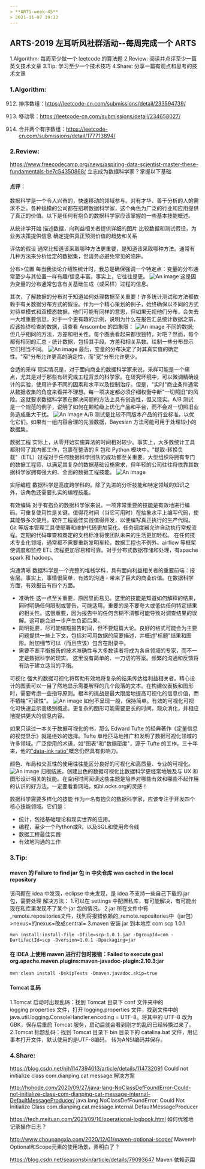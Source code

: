 ```yaml
---
> **ARTS-week-45**
> 2021-11-07 19:12
---
```



## ARTS-2019 左耳听风社群活动--每周完成一个 ARTS
1.Algorithm: 每周至少做一个 leetcode 的算法题
2.Review: 阅读并点评至少一篇英文技术文章
3.Tip: 学习至少一个技术技巧
4.Share: 分享一篇有观点和思考的技术文章

### 1.Algorithm:

912. 排序数组：https://leetcode-cn.com/submissions/detail/233594739/

283. 移动零：https://leetcode-cn.com/submissions/detail/234658027/

88. 合并两个有序数组：https://leetcode-cn.com/submissions/detail/177713894/

### 2.Review:

https://www.freecodecamp.org/news/aspiring-data-scientist-master-these-fundamentals-be7c54350868/
立志成为数据科学家？掌握以下基础

#### 点评：

数据科学是一个令人兴奋的，快速移动的领域参与。对有才华、善于分析的人的需求不乏。各种规模的公司都在招聘数据科学家，这个角色为广泛的行业和应用提供了真正的价值。以下是任何有抱负的数据科学家应该掌握的一些基本技能概述。

从统计学开始
描述数据，向利益相关者提供详细的图片
比较数据和测试假设，为业务决策提供信息
确定提供真正预测价值的趋势和关系

评估的假设
通常比知道该采取哪种方法更重要，是知道该采取哪种方法。通常有几种方法来分析给定的数据集，但请务必避免常见的陷阱。

分布>位置
每当我谈论介绍性统计时，我总是确保强调一个特定点：变量的分布通常至少与其位置一样有趣/信息丰富。事实上，它往往是更。
![An image](./images/ARTS-week-45-1.png)
这是因为变量的分布通常包含有关基础生成（或采样）过程的信息。

其次，了解数据的分布对于知道如何处理数据至关重要！许多统计测试和方法都依赖于有关数据分布方式的假设。作为一个精心策划的例子，始终确保以不同的方式对待单模式和双模态数据。他们可能有同样的意思，但如果无视他们分布，会失去一大堆重要信息。对于一个更有趣的示例，说明为什么在报告汇总统计数据之前，应该始终检查的数据，请查看 Anscombe 的四象限：
![An image](./images/ARTS-week-45-2.png)
不同的数据;但几乎相同的方法，方差和相关性。每个图表看起来都很独特，对吧？然而，每个都有相同的汇总 - 统计数据，包括其手段，方差和相关系数。绘制一些分布显示它们相当不同。
![An image](./images/ARTS-week-45-3.png)
最后，变量的分布决定了对其真实值的确定性。"窄"分布允许更高的确定性，而"宽"分布允许更少。

合适的采样
现实情况是，对于面向商业的数据科学家来说，采样可能是一个痛点，尤其是对于那些有研究或工程背景的科学家。在研究环境中，可以微调精确设计的实验，使用许多不同的因素和水平以及控制治疗。但是，"实时"商业条件通常从数据收集的角度来看并不理想。每一项决定都必须仔细权衡中断"一切照旧"的风险。这就要求数据科学家在解决问题的方法上具有创造性，但又现实。A/B 测试是一个规范的例子，说明了如何在颗粒级上优化产品和平台，而不会对一切照旧业务造成重大干扰。
![An image](./images/ARTS-week-45-4.png)
A/B 测试是比较不同版本产品的行业标准，以优化它们。如果有一组内容合理的先验数据，Bayesian 方法可能可用于处理较小的数据集。

数据工程
实际上，从零开始实施算法的时间相对较少。事实上，大多数统计工具都附带了其内部工作，包裹在整洁的 R 包和 Python 模块中。"提取-转换负载"（ETL）过程对于任何数据科学团队的成功都至关重要。大型组织将拥有专门的数据工程师，以满足其复杂的数据基础设施需求，但年轻的公司往往将依靠其数据科学家拥有强大的、全面的数据工程技能。
![An image](./images/ARTS-week-45-5.png)

实际编程
数据科学是高度跨学科的。除了先进的分析技能和特定领域的知识之外，该角色还需要扎实的编程技能。

有效编码
对于有抱负的数据科学家来说，一项非常重要的技能是有效地进行编码。可重复使用性是关键。值得花时间（当它可用时）在抽象水平上编写代码，使其能够多次使用。软件工程最佳实践值得开发，以便编写真正执行的生产代码。Git 等版本管理工具使部署和维护代码更加简化。任务调度器允许自动执行常规流程。定期的代码审查和商定的文档标准将使团队未来的生活更加轻松。
在任何技术专业化领域，通常都不需要重新发明车轮。数据工程也不例外。airflow 等框架使调度和监控 ETL 流程更加容易和可靠。对于分布式数据存储和处理，有apache spark 和 hadoop。

沟通清晰
数据科学是一个完整的堆栈学科，具有面向利益相关者的重要前端：报告层。事实上，事情很简单，有效的沟通 - 带来了巨大的商业价值。在数据科学方面，有效报告有四个方面。

- 准确性 这一点至关重要，原因显而易见。这里的技能是知道如何解释的结果，同时明确任何限制或警告，可能适用。重要的是不要夸大或低估任何特定结果的相关性。这很重要，因为报告中的任何含糊不清都可能导致对调查结果的误解。这可能会进一步产生负面后果。
- 简明扼要，尽可能缩短报告时间，但不要短篇大论。良好的格式可能会为主要问题提供一些上下文，包括对可用数据的简要描述，并概述"标题"结果和图形。附加细节可以（而且应该）包含在附录中。
- 需要不断平衡报告的技术准确性与大多数读者将成为各自领域的专家，而不一定是数据科学的现实。
这里没有简单的、一刀切的答案。频繁的沟通和反馈将有助于建立适当的平衡。

可视化
强大的数据可视化将帮助有效地将复杂的结果传达给利益相关者。精心设计的图表可以一目了然地显示需要解释的几个段落的文本。在构建仪表板和图形时，需要考虑一些指导原则。根本的挑战是最大限度地提高可视化的信息价值，而不牺牲"可读性"。
![An image](./images/ARTS-week-45-6.png)
如何不呈现一般，保持简单。有效的可视化可视化可快速显示高级别概述。更复杂的图形可能需要更长的时间，观众消化，并相应地提供更大的信息内容。

如果只读过一本关于数据可视化的书，那么 Edward Tufte 的经典著作《定量信息的视觉显示》就是绝妙的选择。Tufte 单枪匹马地推广和发明了数据可视化领域的许多领域。广泛使用的术语，如"图表"和"数据密度"，源于 Tufte 的工作。三十年来，他的["data-ink ratio"](http://www-personal.umich.edu/~jpboyd/eng403_chap2_tuftegospel.pdf)概念仍然具有影响力。

颜色、布局和交互性的使用往往能区分良好的可视化和高质量、专业的可视化。
![An image](./images/ARTS-week-45-7.png)
归根结底，创建出色的数据可视化比数据科学更经常地触及与 UX 和图形设计相关的技能。在空闲时间阅读这些主题是培养对哪些有效和哪些不起作用的认识的好方法。一定要看看网站，如bl.ocks.org的灵感！

数据科学需要多样化的技能
作为一名有抱负的数据科学家，应该专注于开发四个核心技能领域。它们是：
- 统计，包括基础理论和现实世界的应用。
- 编程，至少一个Python或R，以及SQL和使用命令线
- 数据工程最佳实践
- 有效地沟通的工作

### 3.Tip:

#### maven 的 Failure to find jar 包 in 中央仓库 was cached in the local repository

该问题在 idea 中发现，eclipse 中未发现，是 idea 不支持一些自己下载的 jar 包，需要处理
解决方法：
1.可以在 settings 中配置私库，有可能解决，有可能出现在私库里发现不了某个 jar 包的情况。
2.jar 所在文件中有_remote.repositories文件，找到将报错依赖的_remote.repositories中（jar包）>nexus=的nexus=改成central=
3.maven 安装 jar 到本地库
<dependency>
    <groupId>com</groupId>
    <artifactId>scp</artifactId>
    <version>1.0.1</version>
</dependency>
```shell
mvn install:install-file -Dfile=scp-1.0.1.jar -DgroupId=com -DartifactId=scp -Dversion=1.0.1 -Dpackaging=jar
```

#### 在 IDEA 上使用 maven 进行打包时报错：Failed to execute goal org.apache.maven.plugins:maven-javadoc-plugin:2.10.3:jar
```shell
mvn clean install -DskipTests -Dmaven.javadoc.skip=true
```

#### Tomcat 乱码
1.Tomcat 启动时出现乱码：找到 Tomcat 目录下 conf 文件夹中的 logging.properties 文件，打开 logging.properties 文件，找到文件中的 java.util.logging.ConsoleHandler.encoding = UTF-8。将其中的 UTF-8 改为 GBK，保存后重启 Tomcat 服务，启动后就会看到刚才的乱码已经转换过来了。
2.Tomcat 标题乱码：找到 Tomcat 目录下 bin 目录下的 catalina.bat 文件，用记事本打开文件，默认使用的是UTF-8编码， 转为ANSI编码并保存。

### 4.Share:

https://blog.csdn.net/njh1147394013/article/details/114732091
Could not initialize class com.dianping.cat.message.解决方案

http://hohode.com/2020/09/27/java-lang-NoClassDefFoundError-Could-not-initialize-class-com-dianping-cat-message-internal-DefaultMessageProducer/
java.lang.NoClassDefFoundError: Could Not Initialize Class com.dianping.cat.message.internal.DefaultMessageProducer

https://tech.meituan.com/2021/09/16/operational-logbook.html
如何优雅地记录操作日志？

http://www.choupangxia.com/2020/12/01/maven-optional-scope/
Maven中Optional和Scope元素的使用场景，弄明白了？

https://blog.csdn.net/seasonsbin/article/details/79093647
Maven 依赖范围